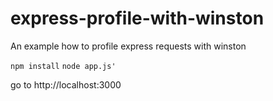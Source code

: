 # express-profile-with-winston
An example how to profile express requests with winston

`npm install`
`node app.js'`

go to http://localhost:3000

